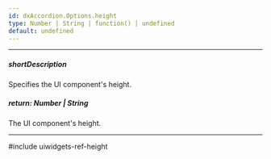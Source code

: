```yaml
---
id: dxAccordion.Options.height
type: Number | String | function() | undefined
default: undefined
---
```

---
##### shortDescription
Specifies the UI component's height.

##### return: Number | String
The UI component's height.

---
#include uiwidgets-ref-height